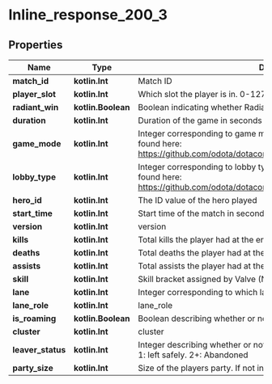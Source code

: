
# Inline_response_200_3

## Properties
Name | Type | Description | Notes
------------ | ------------- | ------------- | -------------
**match_id** | **kotlin.Int** | Match ID |  [optional]
**player_slot** | **kotlin.Int** | Which slot the player is in. 0-127 are Radiant, 128-255 are Dire |  [optional]
**radiant_win** | **kotlin.Boolean** | Boolean indicating whether Radiant won the match |  [optional]
**duration** | **kotlin.Int** | Duration of the game in seconds |  [optional]
**game_mode** | **kotlin.Int** | Integer corresponding to game mode played. List of constants can be found here: https://github.com/odota/dotaconstants/blob/master/json/game_mode.json |  [optional]
**lobby_type** | **kotlin.Int** | Integer corresponding to lobby type of match. List of constants can be found here: https://github.com/odota/dotaconstants/blob/master/json/lobby_type.json |  [optional]
**hero_id** | **kotlin.Int** | The ID value of the hero played |  [optional]
**start_time** | **kotlin.Int** | Start time of the match in seconds elapsed since 1970 |  [optional]
**version** | **kotlin.Int** | version |  [optional]
**kills** | **kotlin.Int** | Total kills the player had at the end of the match |  [optional]
**deaths** | **kotlin.Int** | Total deaths the player had at the end of the match |  [optional]
**assists** | **kotlin.Int** | Total assists the player had at the end of the match |  [optional]
**skill** | **kotlin.Int** | Skill bracket assigned by Valve (Normal, High, Very High) |  [optional]
**lane** | **kotlin.Int** | Integer corresponding to which lane the player laned in for the match |  [optional]
**lane_role** | **kotlin.Int** | lane_role |  [optional]
**is_roaming** | **kotlin.Boolean** | Boolean describing whether or not the player roamed |  [optional]
**cluster** | **kotlin.Int** | cluster |  [optional]
**leaver_status** | **kotlin.Int** | Integer describing whether or not the player left the game. 0: didn&#39;t leave. 1: left safely. 2+: Abandoned |  [optional]
**party_size** | **kotlin.Int** | Size of the players party. If not in a party, will return 1. |  [optional]



